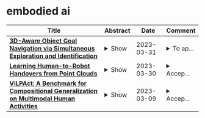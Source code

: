 # embodied ai

| **Title** | **Abstract** | **Date** | **Comment** |
| --- | --- | --- | --- |
| **[3D-Aware Object Goal Navigation via Simultaneous Exploration and Identification](http://arxiv.org/abs/2212.00338v3)** | <details><summary>Show</summary><p>Object goal navigation (ObjectNav) in unseen environments is a fundamental task for Embodied AI. Agents in existing works learn ObjectNav policies based on 2D maps, scene graphs, or image sequences. Considering this task happens in 3D space, a 3D-aware agent can advance its ObjectNav capability via learning from fine-grained spatial information. However, leveraging 3D scene representation can be prohibitively unpractical for policy learning in this floor-level task, due to low sample efficiency and expensive computational cost. In this work, we propose a framework for the challenging 3D-aware ObjectNav based on two straightforward sub-policies. The two sub-polices, namely corner-guided exploration policy and category-aware identification policy, simultaneously perform by utilizing online fused 3D points as observation. Through extensive experiments, we show that this framework can dramatically improve the performance in ObjectNav through learning from 3D scene representation. Our framework achieves the best performance among all modular-based methods on the Matterport3D and Gibson datasets, while requiring (up to 30x) less computational cost for training.</p></details> | 2023-03-31 | <details><summary>To ap...</summary><p>To appear in CVPR 2023</p></details> |
| **[Learning Human-to-Robot Handovers from Point Clouds](http://arxiv.org/abs/2303.17592v1)** | <details><summary>Show</summary><p>We propose the first framework to learn control policies for vision-based human-to-robot handovers, a critical task for human-robot interaction. While research in Embodied AI has made significant progress in training robot agents in simulated environments, interacting with humans remains challenging due to the difficulties of simulating humans. Fortunately, recent research has developed realistic simulated environments for human-to-robot handovers. Leveraging this result, we introduce a method that is trained with a human-in-the-loop via a two-stage teacher-student framework that uses motion and grasp planning, reinforcement learning, and self-supervision. We show significant performance gains over baselines on a simulation benchmark, sim-to-sim transfer and sim-to-real transfer.</p></details> | 2023-03-30 | <details><summary>Accep...</summary><p>Accepted at CVPR 2023 as highlight. Project page at https://handover-sim2real.github.io</p></details> |
| **[ViLPAct: A Benchmark for Compositional Generalization on Multimodal Human Activities](http://arxiv.org/abs/2210.05556v4)** | <details><summary>Show</summary><p>We introduce ViLPAct, a novel vision-language benchmark for human activity planning. It is designed for a task where embodied AI agents can reason and forecast future actions of humans based on video clips about their initial activities and intents in text. The dataset consists of 2.9k videos from \charades extended with intents via crowdsourcing, a multi-choice question test set, and four strong baselines. One of the baselines implements a neurosymbolic approach based on a multi-modal knowledge base (MKB), while the other ones are deep generative models adapted from recent state-of-the-art (SOTA) methods. According to our extensive experiments, the key challenges are compositional generalization and effective use of information from both modalities.</p></details> | 2023-03-09 | <details><summary>Accep...</summary><p>Accepted at EACL2023 (Findings)</p></details> |